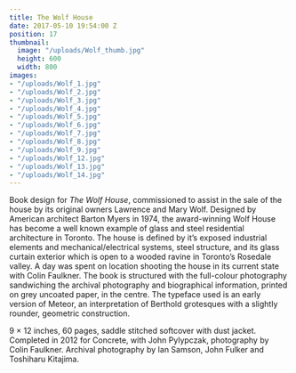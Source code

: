 ```yaml
---
title: The Wolf House
date: 2017-05-10 19:54:00 Z
position: 17
thumbnail:
  image: "/uploads/Wolf_thumb.jpg"
  height: 600
  width: 800
images:
- "/uploads/Wolf_1.jpg"
- "/uploads/Wolf_2.jpg"
- "/uploads/Wolf_3.jpg"
- "/uploads/Wolf_4.jpg"
- "/uploads/Wolf_5.jpg"
- "/uploads/Wolf_6.jpg"
- "/uploads/Wolf_7.jpg"
- "/uploads/Wolf_8.jpg"
- "/uploads/Wolf_9.jpg"
- "/uploads/Wolf_12.jpg"
- "/uploads/Wolf_13.jpg"
- "/uploads/Wolf_14.jpg"
---
```


Book design for *The Wolf House*, commissioned to assist in the sale of the house by its original owners Lawrence and Mary Wolf. Designed by American architect Barton Myers in 1974, the award-winning Wolf House has become a well known example of glass and steel residential architecture in Toronto. The house is defined by it’s exposed industrial elements and mechanical/electrical systems, steel structure, and its glass curtain exterior which is open to a wooded ravine in Toronto’s Rosedale valley. A day was spent on location shooting the house in its current state with Colin Faulkner. The book is structured with the full-colour photography sandwiching the archival photography and biographical information, printed on grey uncoated paper, in the centre. The typeface used is an early version of Meteor, an interpretation of Berthold grotesques with a slightly rounder, geometric construction.

9 × 12 inches,  60 pages, saddle stitched softcover with dust jacket. Completed in 2012 for Concrete, with John Pylypczak, photography by Colin Faulkner. Archival photography by Ian Samson, John Fulker and Toshiharu Kitajima.